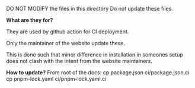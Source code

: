 DO NOT MODIFY the files in this directory
Do not update these files.

**What are they for?**

They are used by github action for CI deployment.

Only the maintainer of the website update these.

This is done such that minor difference in 
installation in someones setup does not clash
with the intent from the website maintainers.

**How to update?**
From root of the docs:
 cp package.json ci/package.json.ci
 cp pnpm-lock.yaml ci/pnpm-lock.yaml.ci
